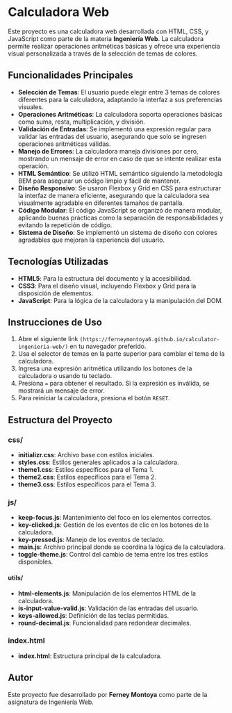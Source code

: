 # Calculadora Web

Este proyecto es una calculadora web desarrollada con HTML, CSS, y JavaScript como parte de la materia **Ingeniería Web**. La calculadora permite realizar operaciones aritméticas básicas y ofrece una experiencia visual personalizada a través de la selección de temas de colores.

## Funcionalidades Principales

- **Selección de Temas**: El usuario puede elegir entre 3 temas de colores diferentes para la calculadora, adaptando la interfaz a sus preferencias visuales.
- **Operaciones Aritméticas**: La calculadora soporta operaciones básicas como suma, resta, multiplicación, y división.
- **Validación de Entradas**: Se implementó una expresión regular para validar las entradas del usuario, asegurando que solo se ingresen operaciones aritméticas válidas.
- **Manejo de Errores**: La calculadora maneja divisiones por cero, mostrando un mensaje de error en caso de que se intente realizar esta operación.
- **HTML Semántico**: Se utilizó HTML semántico siguiendo la metodología BEM para asegurar un código limpio y fácil de mantener.
- **Diseño Responsivo**: Se usaron Flexbox y Grid en CSS para estructurar la interfaz de manera eficiente, asegurando que la calculadora sea visualmente agradable en diferentes tamaños de pantalla.
- **Código Modular**: El código JavaScript se organizó de manera modular, aplicando buenas prácticas como la separación de responsabilidades y evitando la repetición de código.
- **Sistema de Diseño**: Se implementó un sistema de diseño con colores agradables que mejoran la experiencia del usuario.

## Tecnologías Utilizadas

- **HTML5**: Para la estructura del documento y la accesibilidad.
- **CSS3**: Para el diseño visual, incluyendo Flexbox y Grid para la disposición de elementos.
- **JavaScript**: Para la lógica de la calculadora y la manipulación del DOM.

## Instrucciones de Uso

1. Abre el siguiente link `(https://ferneymontoya6.github.io/calculator-ingenieria-web/)` en tu navegador preferido.
2. Usa el selector de temas en la parte superior para cambiar el tema de la calculadora.
3. Ingresa una expresión aritmética utilizando los botones de la calculadora o usando tu teclado.
4. Presiona `=` para obtener el resultado. Si la expresión es inválida, se mostrará un mensaje de error.
5. Para reiniciar la calculadora, presiona el botón `RESET`.

## Estructura del Proyecto

### css/

- **initializr.css**: Archivo base con estilos iniciales.
- **styles.css**: Estilos generales aplicados a la calculadora.
- **theme1.css**: Estilos específicos para el Tema 1.
- **theme2.css**: Estilos específicos para el Tema 2.
- **theme3.css**: Estilos específicos para el Tema 3.

### js/

- **keep-focus.js**: Mantenimiento del foco en los elementos correctos.
- **key-clicked.js**: Gestión de los eventos de clic en los botones de la calculadora.
- **key-pressed.js**: Manejo de los eventos de teclado.
- **main.js**: Archivo principal donde se coordina la lógica de la calculadora.
- **toggle-theme.js**: Control del cambio de tema entre los tres estilos disponibles.

#### utils/

- **html-elements.js**: Manipulación de los elementos HTML de la calculadora.
- **is-input-value-valid.js**: Validación de las entradas del usuario.
- **keys-allowed.js**: Definición de las teclas permitidas.
- **round-decimal.js**: Funcionalidad para redondear decimales.


### index.html

- **index.html**: Estructura principal de la calculadora.


## Autor

Este proyecto fue desarrollado por **Ferney Montoya** como parte de la asignatura de Ingeniería Web.

